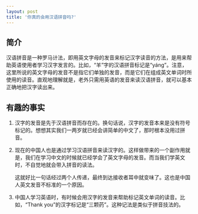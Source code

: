 ```yaml
---
layout: post
title: '你真的会用汉语拼音吗?'
---
```


## 简介
汉语拼音是一种罗马计法，即用英文字母的发音来标记汉字读音的方法，是用来帮助英语使用者学习汉字发言的。比如，“羊”字的汉语拼音标记是“yáng”。注意，这里所说的英文字母的发音不是指它们单独的发音，而是它们在组成英文单词时所使用的读音。直观地理解就是，老外只需用英语的发音来读汉语拼音，就可以基本正确地把汉字读出来。

## 有趣的事实
1. 汉字的发音是先于汉语拼音而存在的。换句话说，汉字的发音本来是没有符号标记的。想想其实我们一两岁就已经会讲简单的中文了，那时根本没用过拼音。

2. 现在的中国人也是通过学习汉语拼音来读汉字的。这样做带来的一个副作用就是，我们在学习中文的时候就已经学会了英文字母的发音。而当我们学英文时，不自觉地就会带入拼音的读法。

   这就好比一句话经过两个人传递，最终到达接收者耳中就变味了。这也是中国人英文发音不标准的一个原因。

3. 中国人学习英语时，有时候会用汉字的发音来帮助标记英文单词的读音。比如，“Thank you”的汉字标记是“三颗药”。这种记法是类似于拼音技法的。